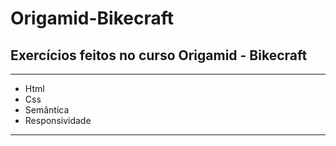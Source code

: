 # Origamid-Bikecraft

<h2>Exercícios feitos no curso Origamid - Bikecraft</h2>

<hr>

<ul> 
<li> Html </li>
<li> Css  </li>
<li> Semântica </li>
<li> Responsividade </li>
</ul>

<hr>
